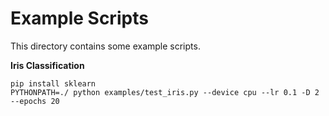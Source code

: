 # Example Scripts

This directory contains some example scripts.

**Iris Classification**

```shell
pip install sklearn
PYTHONPATH=./ python examples/test_iris.py --device cpu --lr 0.1 -D 2 --epochs 20
```
